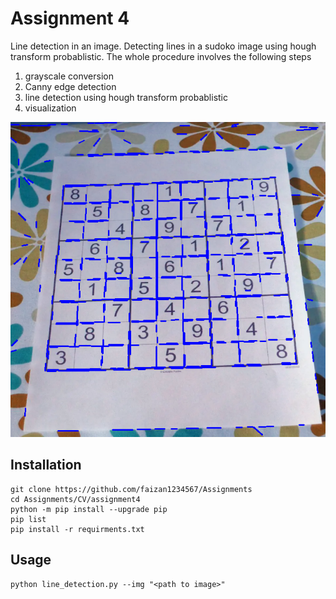 # Assignment 4
Line detection in an image. Detecting lines in a sudoko image using hough transform probablistic.
The whole procedure involves the following steps
 1. grayscale conversion
 2. Canny edge detection
 3. line detection using hough transform probablistic
 4. visualization

![alt text](https://github.com/faizan1234567/Assignments/blob/main/CV/assignment4/images/result.png)

## Installation
```
git clone https://github.com/faizan1234567/Assignments
cd Assignments/CV/assignment4
python -m pip install --upgrade pip
pip list
pip install -r requirments.txt
```
## Usage
```
python line_detection.py --img "<path to image>"
```
